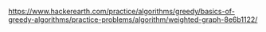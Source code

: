 https://www.hackerearth.com/practice/algorithms/greedy/basics-of-greedy-algorithms/practice-problems/algorithm/weighted-graph-8e6b1122/
